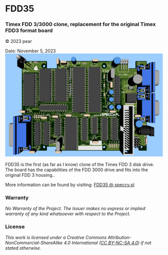 # FDD35
### Timex FDD 3/3000 clone, replacement for the original Timex FDD3 format board
© 2023 pear

Date: November 5, 2023
![FDD35](/Docs/FDD35.jpg)

FDD35 is the first (as far as I know) clone of the Timex FDD 3 disk drive.
The board has the capabilities of the FDD 3000 drive and fits into the original FDD 3 housing..

More information can be found by visiting: [FDD35 @ speccy.pl](https://www.speccy.pl/forum/index.php?topic=2213.0)

### Warranty


*No Warranty of the Project. The Issuer makes no express or implied warranty of any kind whatsoever with respect to the Project.*



### License


*This work is licensed under a Creative Commons Attribution-NonCommercial-ShareAlike 4.0 International ([CC BY-NC-SA 4.0](https://creativecommons.org/licenses/by-nc-sa/4.0/)) if not stated otherwise.*

